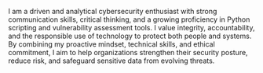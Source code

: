 I am a driven and analytical cybersecurity enthusiast with strong communication skills, critical thinking, and a growing proficiency in Python scripting and vulnerability assessment tools. I value integrity, accountability, and the responsible use of technology to protect both people and systems. By combining my proactive mindset, technical skills, and ethical commitment, I aim to help organizations strengthen their security posture, reduce risk, and safeguard sensitive data from evolving threats.
